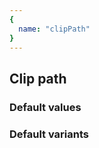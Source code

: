```yaml
---
{
  name: "clipPath"
}
---
```


## Clip path

### Default values
<!-- defaults.values.start -->

<!-- defaults.values.end -->


### Default variants
<!-- defaults.variants.start -->

<!-- defaults.variants.end -->

